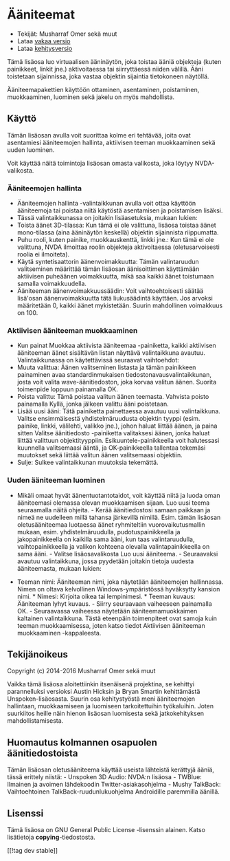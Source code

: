 # Ääniteemat #

*   Tekijät: Musharraf Omer sekä muut
*   Lataa [vakaa versio][1]
*   Lataa [kehitysversio][2]

Tämä lisäosa luo virtuaalisen ääninäytön, joka toistaa ääniä objekteja
(kuten painikkeet, linkit jne.) aktivoitaessa tai siirryttäessä niiden
välillä. Ääni toistetaan sijainnissa, joka vastaa objektin sijaintia
tietokoneen näytöllä.

Ääniteemapakettien käyttöön ottaminen, asentaminen, poistaminen,
muokkaaminen, luominen sekä jakelu on myös mahdollista.

## Käyttö

Tämän lisäosan avulla voit suorittaa kolme eri tehtävää, joita ovat
asentamiesi ääniteemojen hallinta, aktiivisen teeman muokkaaminen sekä uuden
luominen.

Voit käyttää näitä toimintoja lisäosan omasta valikosta, joka löytyy
NVDA-valikosta.

### Ääniteemojen hallinta

- Ääniteemojen hallinta -valintaikkunan avulla voit ottaa käyttöön
  ääniteemoja tai poistaa niitä käytöstä asentamisen ja poistamisen lisäksi.
- Tässä valintaikkunassa on joitakin lisäasetuksia, mukaan lukien:
 - Toista äänet 3D-tilassa: Kun tämä ei ole valittuna, lisäosa toistaa äänet mono-tilassa (aina ääninäytön keskellä) objektin sijainnista riippumatta.
 - Puhu rooli, kuten painike, muokkauskenttä, linkki jne.: Kun tämä ei ole valittuna, NVDA ilmoittaa roolin objekteja aktivoitaessa (oletusarvoisesti roolia ei ilmoiteta).
 - Käytä syntetisaattorin äänenvoimakkuutta: Tämän valintaruudun valitseminen määrittää tämän lisäosan äänisoittimen käyttämään aktiivisen puheäänen voimakkuutta, mikä saa kaikki äänet toistumaan samalla voimakkuudella.
 - Ääniteeman äänenvoimakkuussäädin: Voit vaihtoehtoisesti säätää lisä'osan äänenvoimakkuutta tätä liukusäädintä käyttäen. Jos arvoksi määritetään 0, kaikki äänet mykistetään. Suurin mahdollinen voimakkuus on 100.

### Aktiivisen ääniteeman muokkaaminen

- Kun painat Muokkaa aktiivista ääniteemaa -painiketta, kaikki aktiivisen
  ääniteeman äänet sisältävän listan näyttävä valintaikkuna
  avautuu. Valintaikkunassa on käytettävissä seuraavat vaihtoehdot:
- Muuta valittua: Äänen valitseminen listasta ja tämän painikkeen painaminen
  avaa standardinmukaisen tiedostonavausvalintaikkunan, josta voit valita
  wave-äänitiedoston, joka korvaa valitun äänen. Suorita toimenpide loppuun
  painamalla OK.
- Poista valittu: Tämä poistaa valitun äänen teemasta. Vahvista poisto
  painamalla Kyllä, jonka jälkeen valittu ääni poistetaan.
- Lisää uusi ääni: Tätä painiketta painettaessa avautuu uusi valintaikkuna. Valitse ensimmäisestä yhdistelmäruudusta objektin tyyppi (esim. painike, linkki, välilehti, valikko jne.), johon haluat liittää äänen, ja paina sitten Valitse äänitiedosto -painiketta valitaksesi äänen, jonka haluat liittää valittuun objektityyppiin. Esikuuntele-painikkeella voit halutessasi kuunnella valitsemaasi ääntä, ja OK-painikkeella tallentaa tekemäsi muutokset sekä liittää valitun äänen valitsemaasi objektiin. 
- Sulje: Sulkee valintaikkunan muutoksia tekemättä.

### Uuden ääniteeman luominen

- Mikäli omaat hyvät äänentuotantotaidot, voit käyttää niitä ja luoda oman
ääniteemasi olemassa olevan muokkaamisen sijaan. Luo uusi teema seuraamalla
näitä ohjeita.  - Kerää äänitiedostosi samaan paikkaan ja nimeä ne uudelleen
millä tahansa järkevillä nimillä. Esim. tämän lisäosan oletusääniteemaa
luotaessa äänet ryhmiteltiin vuorovaikutusmallin mukaan,
esim. yhdistelmäruudulla, pudotuspainikkeella ja jakopainikkeella on
kaikilla sama ääni, kun taas valintaruudulla, vaihtopainikkeella ja valikon
kohteena olevalla valintapainikkeella on sama ääni.  - Valitse
lisäosavalikosta Luo uusi ääniteema. - Seuraavaksi avautuu valintaikkuna,
jossa pyydetään joitakin tietoja uudesta ääniteemasta, mukaan lukien:
*	Teeman nimi: Ääniteeman nimi, joka näytetään ääniteemojen
hallinnassa. Nimen on oltava kelvollinen Windows-ympäristössä hyväksytty
kansion nimi.  *	Nimesi: Kirjoita oikea tai lempinimesi.  *	Teeman kuvaus:
Ääniteeman lyhyt kuvaus.  - Siirry seuraavaan vaiheeseen painamalla OK.  -
Seuraavassa vaiheessa näytetään ääniteemamuokkaimen kaltainen
valintaikkuna. Tästä eteenpäin toimenpiteet ovat samoja kuin teeman
muokkaamisessa, joten katso tiedot Aktiivisen ääniteeman muokkaaminen
-kappaleesta.

## Tekijänoikeus

Copyright (c) 2014-2016 Musharraf Omer sekä muut

Vaikka tämä lisäosa aloitettiinkin itsenäisenä projektina, se kehittyi
parannelluksi versioksi Austin Hicksin ja Bryan Smartin kehittämästä
Unspoken-lisäosasta. Suurin osa kehitystyöstä meni ääniteemojen hallintaan,
muokkaamiseen ja luomiseen tarkoitettuihin työkaluihin. Joten suurkiitos
heille näin hienon lisäosan luomisesta sekä jatkokehityksen
mahdollistamisesta.

## Huomautus kolmannen osapuolen äänitiedostoista

Tämän lisäosan oletusääniteema käyttää useista lähteistä kerättyjä ääniä,
tässä erittely niistä: - Unspoken 3D Audio: NVDA:n lisäosa - TWBlue:
Ilmainen ja avoimen lähdekoodin Twitter-asiakasohjelma - Mushy TalkBack:
Vaihtoehtoinen TalkBack-ruudunlukuohjelma Androidille paremmilla äänillä.

## Lisenssi
Tämä lisäosa on GNU General Public License -lisenssin alainen. Katso
lisätietoja **copying**-tiedostosta.

[[!tag dev stable]]

[1]: https://addons.nvda-project.org/files/get.php?file=ath

[2]: https://addons.nvda-project.org/files/get.php?file=ath-dev
